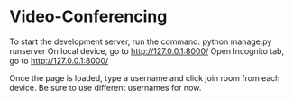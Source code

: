 # Video-Conferencing

To start the development server, run the command: python manage.py runserver
On local device, go to http://127.0.0.1:8000/
Open Incognito tab, go to http://127.0.0.1:8000/

Once the page is loaded, type a username and click join room from each device. Be sure to use different usernames for now.
